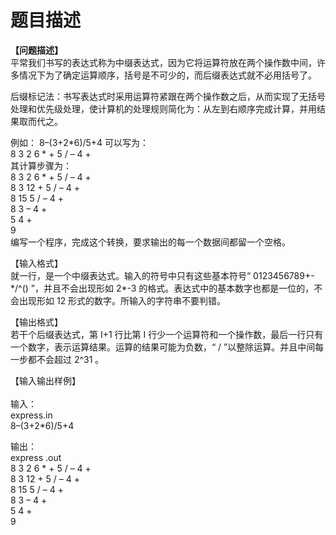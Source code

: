# 题目描述


<p>
	<b>【问题描述】</b><br/>
平常我们书写的表达式称为中缀表达式，因为它将运算符放在两个操作数中间，许多情况下为了确定运算顺序，括号是不可少的，而后缀表达式就不必用括号了。
</p>
<p>
	后缀标记法：书写表达式时采用运算符紧跟在两个操作数之后，从而实现了无括号处理和优先级处理，使计算机的处理规则简化为：从左到右顺序完成计算，并用结果取而代之。
</p>
<p>
	例如： 8–(3+2*6)/5+4 可以写为：<br/>
8 3 2 6 * + 5 / – 4 + <br/>
其计算步骤为：<br/>
8 3 2 6 * + 5 / – 4 + <br/>
8 3 12 + 5 / – 4 + <br/>
8 15 5 / – 4 + <br/>
8 3 – 4 + <br/>
5 4 + <br/>
9 <br/>
编写一个程序，完成这个转换，要求输出的每一个数据间都留一个空格。
</p>
<p>
	【输入格式】 <br/>
就一行，是一个中缀表达式。输入的符号中只有这些基本符号“ 0123456789+-*/^() ”，并且不会出现形如 2*-3 的格式。表达式中的基本数字也都是一位的，不会出现形如 12 形式的数字。所输入的字符串不要判错。
</p>
<p>
	【输出格式】 <br/>
若干个后缀表达式，第 I+1 行比第 I 行少一个运算符和一个操作数，最后一行只有一个数字，表示运算结果。运算的结果可能为负数，“ / ”以整除运算。并且中间每一步都不会超过 2^31 。
</p>
<p>
	【输入输出样例】<br/>
<b><br/>
</b>输入： <br/>
express.in<br/>
8–(3+2*6)/5+4
</p>
<p>
	输出：<br/>
express .out<br/>
8 3 2 6 * + 5 / – 4 + <br/>
8 3 12 + 5 / – 4 + <br/>
8 15 5 / – 4 + <br/>
8 3 – 4 + <br/>
5 4 + <br/>
9
</p>
